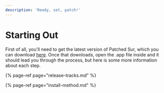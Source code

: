 ```yaml
---
description: 'Ready, set, patch!'
---
```


# Starting Out

First of all, you'll need to get the latest version of Patched Sur, which you can download [here](https://github.com/BenSova/Patched-Sur-Docs/releases/download/latest/Patched-Sur.dmg). Once that downloads, open the .app file inside and it should lead you through the process, but here is some more information about each step.

{% page-ref page="release-tracks.md" %}

{% page-ref page="install-method.md" %}





